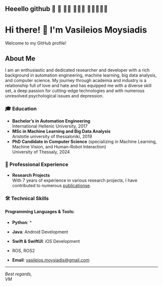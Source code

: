 ## Heeello github 👋 👋 👋👋 👋👋👋 👋👋👋👋👋

# Hi there! 👋 I'm Vasileios Moysiadis

Welcome to my GitHub profile!

## About Me

I am an enthusiastic and dedicated researcher and developer with a rich background in automation engineering, machine learning, big data analysis, and computer science. My journey through academia and industry is a relationship full of love and hate and has equipped me with a diverse skill set, a deep passion for cutting-edge technologies and with numerous unresolved psychological issues and depression.

### 🎓 Education
- **Bachelor’s in Automation Engineering**  
  International Hellenic University, 2017
- **MSc in Machine Learning and Big Data Analysis**  
  Aristotle university of thessaloniki, 2019
- **PhD Candidate in Computer Science** (specializing in Machine Learning, Machine Vision, and Human-Robot Interaction)  
  University of Thessaly, 2024

### 💼 Professional Experience
- **Research Projects**  
  With 7 years of experience in various research projects, I have contributed to numerous [publicationse](https://scholar.google.com/citations?user=CwpmMvsAAAAJ&hl=en).

### 🛠 Technical Skills

#### Programming Languages & Tools:
- **Python**: *
- **Java**: Android Development
- **Swift & SwiftUI**: iOS Development
- ROS, ROS2

- **Email**: vasileios.moysiadis@gmail.com
---

*Best regards,*  
*VM*

